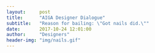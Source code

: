 ```yaml
---
layout:     post
title:      "AIGA Designer Dialogue"
subtitle:   "Reason for bailing: \"Got nails did.\""
date:       2017-10-24 12:01:00
author:     "Designers"
header-img: "img/nails.gif"
---
```

